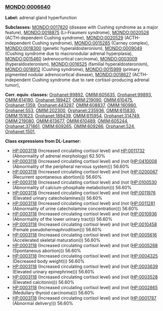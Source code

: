 
### [MONDO:0006640](http://purl.obolibrary.org/obo/MONDO_0006640)
**Label:** adrenal gland hyperfunction

**Subclasses:** [MONDO:0017820](http://purl.obolibrary.org/obo/MONDO_0017820) (disease with Cushing syndrome as a major feature), [MONDO:0018875](http://purl.obolibrary.org/obo/MONDO_0018875) (Li-Fraumeni syndrome), [MONDO:0020528](http://purl.obolibrary.org/obo/MONDO_0020528) (ACTH-dependent Cushing syndrome), [MONDO:0020529](http://purl.obolibrary.org/obo/MONDO_0020529) (ACTH-independent Cushing syndrome), [MONDO:0015285](http://purl.obolibrary.org/obo/MONDO_0015285) (Carney complex), [MONDO:0018300](http://purl.obolibrary.org/obo/MONDO_0018300) (genetic hyperaldosteronism), [MONDO:0009049](http://purl.obolibrary.org/obo/MONDO_0009049) (Cushing syndrome due to macronodular adrenal hyperplasia), [MONDO:0015460](http://purl.obolibrary.org/obo/MONDO_0015460) (adrenocortical carcinoma), [MONDO:0003009](http://purl.obolibrary.org/obo/MONDO_0003009) (hyperaldosteronism), [MONDO:0016525](http://purl.obolibrary.org/obo/MONDO_0016525) (familial hyperaldosteronism), [MONDO:0018912](http://purl.obolibrary.org/obo/MONDO_0018912) (Cushing syndrome), [MONDO:0015999](http://purl.obolibrary.org/obo/MONDO_0015999) (primary pigmented nodular adrenocortical disease), [MONDO:0018627](http://purl.obolibrary.org/obo/MONDO_0018627) (ACTH-independent Cushing syndrome due to rare cortisol-producing adrenal tumor), 

**Corr. equiv. classes:** [Orphanet:99892](http://www.orpha.net/ORDO/Orphanet_99892), [OMIM:605635](http://purl.obolibrary.org/obo/OMIM_605635), [Orphanet:99893](http://www.orpha.net/ORDO/Orphanet_99893), [OMIM:614190](http://purl.obolibrary.org/obo/OMIM_614190), [Orphanet:189427](http://www.orpha.net/ORDO/Orphanet_189427), [OMIM:219090](http://purl.obolibrary.org/obo/OMIM_219090), [OMIM:610475](http://purl.obolibrary.org/obo/OMIM_610475), [Orphanet:1359](http://www.orpha.net/ORDO/Orphanet_1359), [Orphanet:443287](http://www.orpha.net/ORDO/Orphanet_443287), [OMIM:608837](http://purl.obolibrary.org/obo/OMIM_608837), [OMIM:160980](http://purl.obolibrary.org/obo/OMIM_160980), [Orphanet:553](http://www.orpha.net/ORDO/Orphanet_553), [OMIM:202300](http://purl.obolibrary.org/obo/OMIM_202300), [Orphanet:235936](http://www.orpha.net/ORDO/Orphanet_235936), [OMIM:615830](http://purl.obolibrary.org/obo/OMIM_615830), [OMIM:151623](http://purl.obolibrary.org/obo/OMIM_151623), [Orphanet:189439](http://www.orpha.net/ORDO/Orphanet_189439), [OMIM:615954](http://purl.obolibrary.org/obo/OMIM_615954), [Orphanet:314749](http://www.orpha.net/ORDO/Orphanet_314749), [OMIM:219080](http://purl.obolibrary.org/obo/OMIM_219080), [OMIM:613677](http://purl.obolibrary.org/obo/OMIM_613677), [OMIM:610489](http://purl.obolibrary.org/obo/OMIM_610489), [OMIM:605244](http://purl.obolibrary.org/obo/OMIM_605244), [Orphanet:371861](http://www.orpha.net/ORDO/Orphanet_371861), [OMIM:609265](http://purl.obolibrary.org/obo/OMIM_609265), [OMIM:609266](http://purl.obolibrary.org/obo/OMIM_609266), [Orphanet:524](http://www.orpha.net/ORDO/Orphanet_524), [Orphanet:1501](http://www.orpha.net/ORDO/Orphanet_1501), 

**Class expressions from DL-Learner:**

- [HP:0003118](http://purl.obolibrary.org/obo/HP_0003118) (Increased circulating cortisol level) and [HP:0011732](http://purl.obolibrary.org/obo/HP_0011732) (Abnormality of adrenal morphology) 62.50%
- [HP:0003118](http://purl.obolibrary.org/obo/HP_0003118) (Increased circulating cortisol level) and (not ([HP:0410008](http://purl.obolibrary.org/obo/HP_0410008) (Abnormality of the peripheral nervous system))) 56.60%
- [HP:0003118](http://purl.obolibrary.org/obo/HP_0003118) (Increased circulating cortisol level) and (not ([HP:0200067](http://purl.obolibrary.org/obo/HP_0200067) (Recurrent spontaneous abortion))) 56.60%
- [HP:0003118](http://purl.obolibrary.org/obo/HP_0003118) (Increased circulating cortisol level) and (not ([HP:0100530](http://purl.obolibrary.org/obo/HP_0100530) (Abnormality of calcium-phosphate metabolism))) 56.60%
- [HP:0003118](http://purl.obolibrary.org/obo/HP_0003118) (Increased circulating cortisol level) and (not ([HP:0011976](http://purl.obolibrary.org/obo/HP_0011976) (Elevated urinary catecholamines))) 56.60%
- [HP:0003118](http://purl.obolibrary.org/obo/HP_0003118) (Increased circulating cortisol level) and (not ([HP:0011281](http://purl.obolibrary.org/obo/HP_0011281) (Abnormality of urine catecholamine concentration))) 56.60%
- [HP:0003118](http://purl.obolibrary.org/obo/HP_0003118) (Increased circulating cortisol level) and (not ([HP:0010936](http://purl.obolibrary.org/obo/HP_0010936) (Abnormality of the lower urinary tract))) 56.60%
- [HP:0003118](http://purl.obolibrary.org/obo/HP_0003118) (Increased circulating cortisol level) and (not ([HP:0010458](http://purl.obolibrary.org/obo/HP_0010458) (Female pseudohermaphroditism))) 56.60%
- [HP:0003118](http://purl.obolibrary.org/obo/HP_0003118) (Increased circulating cortisol level) and (not ([HP:0005616](http://purl.obolibrary.org/obo/HP_0005616) (Accelerated skeletal maturation))) 56.60%
- [HP:0003118](http://purl.obolibrary.org/obo/HP_0003118) (Increased circulating cortisol level) and (not ([HP:0005268](http://purl.obolibrary.org/obo/HP_0005268) (Spontaneous abortion))) 56.60%
- [HP:0003118](http://purl.obolibrary.org/obo/HP_0003118) (Increased circulating cortisol level) and (not ([HP:0004325](http://purl.obolibrary.org/obo/HP_0004325) (Decreased body weight))) 56.60%
- [HP:0003118](http://purl.obolibrary.org/obo/HP_0003118) (Increased circulating cortisol level) and (not ([HP:0003639](http://purl.obolibrary.org/obo/HP_0003639) (Elevated urinary epinephrine))) 56.60%
- [HP:0003118](http://purl.obolibrary.org/obo/HP_0003118) (Increased circulating cortisol level) and (not ([HP:0003528](http://purl.obolibrary.org/obo/HP_0003528) (Elevated calcitonin))) 56.60%
- [HP:0003118](http://purl.obolibrary.org/obo/HP_0003118) (Increased circulating cortisol level) and (not ([HP:0002865](http://purl.obolibrary.org/obo/HP_0002865) (Medullary thyroid carcinoma))) 56.60%
- [HP:0003118](http://purl.obolibrary.org/obo/HP_0003118) (Increased circulating cortisol level) and (not ([HP:0001787](http://purl.obolibrary.org/obo/HP_0001787) (Abnormal delivery))) 56.60%


